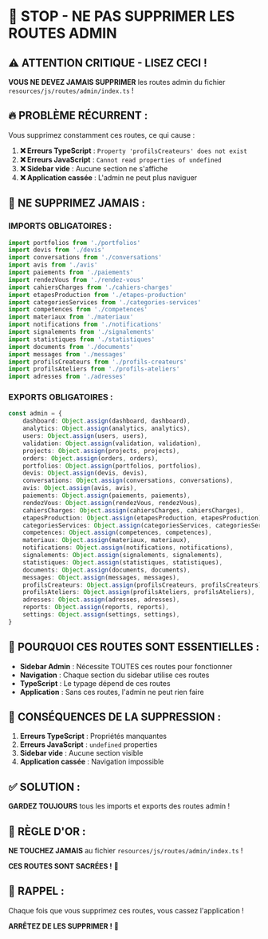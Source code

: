 # 🚨 STOP - NE PAS SUPPRIMER LES ROUTES ADMIN

## ⚠️ **ATTENTION CRITIQUE - LISEZ CECI !**

**VOUS NE DEVEZ JAMAIS SUPPRIMER** les routes admin du fichier `resources/js/routes/admin/index.ts` !

## 🔥 **PROBLÈME RÉCURRENT :**

Vous supprimez constamment ces routes, ce qui cause :

1. **❌ Erreurs TypeScript** : `Property 'profilsCreateurs' does not exist`
2. **❌ Erreurs JavaScript** : `Cannot read properties of undefined`
3. **❌ Sidebar vide** : Aucune section ne s'affiche
4. **❌ Application cassée** : L'admin ne peut plus naviguer

## 🚫 **NE SUPPRIMEZ JAMAIS :**

### **IMPORTS OBLIGATOIRES :**
```typescript
import portfolios from './portfolios'
import devis from './devis'
import conversations from './conversations'
import avis from './avis'
import paiements from './paiements'
import rendezVous from './rendez-vous'
import cahiersCharges from './cahiers-charges'
import etapesProduction from './etapes-production'
import categoriesServices from './categories-services'
import competences from './competences'
import materiaux from './materiaux'
import notifications from './notifications'
import signalements from './signalements'
import statistiques from './statistiques'
import documents from './documents'
import messages from './messages'
import profilsCreateurs from './profils-createurs'
import profilsAteliers from './profils-ateliers'
import adresses from './adresses'
```

### **EXPORTS OBLIGATOIRES :**
```typescript
const admin = {
    dashboard: Object.assign(dashboard, dashboard),
    analytics: Object.assign(analytics, analytics),
    users: Object.assign(users, users),
    validation: Object.assign(validation, validation),
    projects: Object.assign(projects, projects),
    orders: Object.assign(orders, orders),
    portfolios: Object.assign(portfolios, portfolios),
    devis: Object.assign(devis, devis),
    conversations: Object.assign(conversations, conversations),
    avis: Object.assign(avis, avis),
    paiements: Object.assign(paiements, paiements),
    rendezVous: Object.assign(rendezVous, rendezVous),
    cahiersCharges: Object.assign(cahiersCharges, cahiersCharges),
    etapesProduction: Object.assign(etapesProduction, etapesProduction),
    categoriesServices: Object.assign(categoriesServices, categoriesServices),
    competences: Object.assign(competences, competences),
    materiaux: Object.assign(materiaux, materiaux),
    notifications: Object.assign(notifications, notifications),
    signalements: Object.assign(signalements, signalements),
    statistiques: Object.assign(statistiques, statistiques),
    documents: Object.assign(documents, documents),
    messages: Object.assign(messages, messages),
    profilsCreateurs: Object.assign(profilsCreateurs, profilsCreateurs),
    profilsAteliers: Object.assign(profilsAteliers, profilsAteliers),
    adresses: Object.assign(adresses, adresses),
    reports: Object.assign(reports, reports),
    settings: Object.assign(settings, settings),
}
```

## 🎯 **POURQUOI CES ROUTES SONT ESSENTIELLES :**

- **Sidebar Admin** : Nécessite TOUTES ces routes pour fonctionner
- **Navigation** : Chaque section du sidebar utilise ces routes
- **TypeScript** : Le typage dépend de ces routes
- **Application** : Sans ces routes, l'admin ne peut rien faire

## 🚨 **CONSÉQUENCES DE LA SUPPRESSION :**

1. **Erreurs TypeScript** : Propriétés manquantes
2. **Erreurs JavaScript** : `undefined` properties
3. **Sidebar vide** : Aucune section visible
4. **Application cassée** : Navigation impossible

## ✅ **SOLUTION :**

**GARDEZ TOUJOURS** tous les imports et exports des routes admin !

## 🚫 **RÈGLE D'OR :**

**NE TOUCHEZ JAMAIS** au fichier `resources/js/routes/admin/index.ts` !

**CES ROUTES SONT SACRÉES !** 🎉

## 📝 **RAPPEL :**

Chaque fois que vous supprimez ces routes, vous cassez l'application !

**ARRÊTEZ DE LES SUPPRIMER !** 🛑
